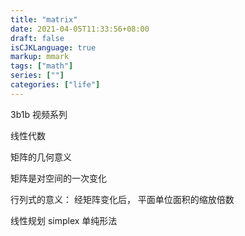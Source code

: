```yaml
---
title: "matrix"
date: 2021-04-05T11:33:56+08:00
draft: false
isCJKLanguage: true
markup: mmark
tags: ["math"]
series: [""]
categories: ["life"]
---
```


3b1b 视频系列

线性代数

矩阵的几何意义

矩阵是对空间的一次变化

行列式的意义： 经矩阵变化后， 平面单位面积的缩放倍数


线性规划 simplex 单纯形法
